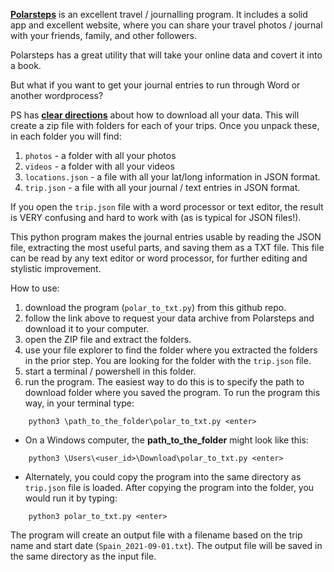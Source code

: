 __[Polarsteps](https://www.polarsteps.com)__ is an excellent travel / journalling program. It includes a solid app and excellent website, where you can share your travel photos / journal with your friends, family, and other followers.

Polarsteps has a great utility that will take your online data and covert it into a book.

But what if you want to get your journal entries to run through Word or another wordprocess?

PS has __[clear directions](https://support.polarsteps.com/article/124-how-can-i-export-a-copy-of-my-data)__ about how to download all your data. This will create a zip file with folders for each of your trips. Once you unpack these, in each folder you will find:
1. `photos` - a folder with all your photos
1. `videos` - a folder with all your videos
1. `locations.json` - a file with all your lat/long information in JSON format. 
1. `trip.json` - a file with all your journal / text entries in JSON format.

If you open the `trip.json` file with a word processor or text editor, the result is VERY confusing and hard to work with (as is typical for JSON files!).

This python program makes the journal entries usable by reading the JSON file, extracting the most useful parts, and saving them as a TXT file. This file can be read by any text editor or word processor, for further editing and stylistic improvement.

How to use:
1. download the program (`polar_to_txt.py`) from this github repo.
1. follow the link above to request your data archive from Polarsteps and download it to your computer.
1. open the ZIP file and extract the folders.
1. use your file explorer to find the folder where you extracted the folders in the prior step. You are looking for the folder with the `trip.json` file.
1. start a terminal / powershell in this folder.
1. run the program. The easiest way to do this is to specify the path to download folder where you saved the program. To run the program this way, in your terminal type:
```
    python3 \path_to_the_folder\polar_to_txt.py <enter>
```
* On a Windows computer, the **path_to_the_folder** might look like this:
```
    python3 \Users\<user_id>\Download\polar_to_txt.py <enter>
```
* Alternately, you could copy the program into the same directory as `trip.json` file is loaded. After copying the program into the folder, you would run it by typing:
```
    python3 polar_to_txt.py <enter>
```
The program will create an output file with a filename based on the trip name and start date (`Spain_2021-09-01.txt`). The output file will be saved in the same directory as the input file.

